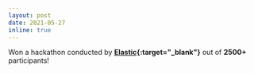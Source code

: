 ```yaml
---
layout: post
date: 2021-05-27
inline: true
---
```


Won a hackathon conducted by **[Elastic](https://www.elastic.co/){:target="_blank"}** out of **2500+** participants!